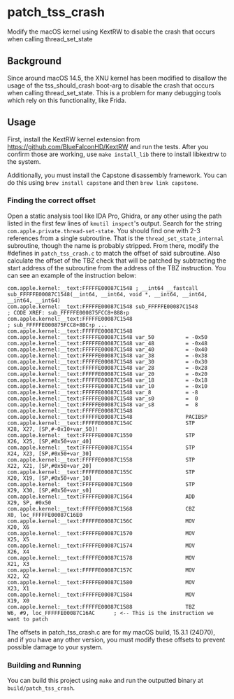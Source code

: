 # patch_tss_crash

Modify the macOS kernel using KextRW to disable the crash that occurs when calling thread_set_state

## Background

Since around macOS 14.5, the XNU kernel has been modified to disallow the usage of the tss_should_crash boot-arg to disable the crash that occurs when calling thread_set_state. This is a problem for many debugging tools which rely on this functionality, like Frida.

## Usage

First, install the KextRW kernel extension from https://github.com/BlueFalconHD/KextRW and run the tests. After you confirm those are working, use `make install_lib` there to install libkextrw to the system.

Additionally, you must install the Capstone disassembly framework. You can do this using `brew install capstone` and then `brew link capstone`.

### Finding the correct offset

Open a static analysis tool like IDA Pro, Ghidra, or any other using the path listed in the first few lines of `kmutil inspect`'s output. Search for the string `com.apple.private.thread-set-state`. You should find one with 2-3 references from a single subroutine. That is the `thread_set_state_internal` subroutine, though the name is probably stripped. From there, modify the #defines in `patch_tss_crash.c` to match the offset of said subroutine. Also calculate the offset of the TBZ check that will be patched by subtracting the start address of the subroutine from the address of the TBZ instruction. You can see an example of the instruction below:

```
com.apple.kernel:__text:FFFFFE00087C1548 ; __int64 __fastcall sub_FFFFFE00087C1548(__int64, __int64, void *, __int64, __int64, __int64, __int64)
com.apple.kernel:__text:FFFFFE00087C1548 sub_FFFFFE00087C1548                    ; CODE XREF: sub_FFFFFE000875FCC8+888↑p
com.apple.kernel:__text:FFFFFE00087C1548                                         ; sub_FFFFFE000875FCC8+8BC↑p ...
com.apple.kernel:__text:FFFFFE00087C1548
com.apple.kernel:__text:FFFFFE00087C1548 var_50          = -0x50
com.apple.kernel:__text:FFFFFE00087C1548 var_48          = -0x48
com.apple.kernel:__text:FFFFFE00087C1548 var_40          = -0x40
com.apple.kernel:__text:FFFFFE00087C1548 var_38          = -0x38
com.apple.kernel:__text:FFFFFE00087C1548 var_30          = -0x30
com.apple.kernel:__text:FFFFFE00087C1548 var_28          = -0x28
com.apple.kernel:__text:FFFFFE00087C1548 var_20          = -0x20
com.apple.kernel:__text:FFFFFE00087C1548 var_18          = -0x18
com.apple.kernel:__text:FFFFFE00087C1548 var_10          = -0x10
com.apple.kernel:__text:FFFFFE00087C1548 var_8           = -8
com.apple.kernel:__text:FFFFFE00087C1548 var_s0          =  0
com.apple.kernel:__text:FFFFFE00087C1548 var_s8          =  8
com.apple.kernel:__text:FFFFFE00087C1548
com.apple.kernel:__text:FFFFFE00087C1548                 PACIBSP
com.apple.kernel:__text:FFFFFE00087C154C                 STP             X28, X27, [SP,#-0x10+var_50]!
com.apple.kernel:__text:FFFFFE00087C1550                 STP             X26, X25, [SP,#0x50+var_40]
com.apple.kernel:__text:FFFFFE00087C1554                 STP             X24, X23, [SP,#0x50+var_30]
com.apple.kernel:__text:FFFFFE00087C1558                 STP             X22, X21, [SP,#0x50+var_20]
com.apple.kernel:__text:FFFFFE00087C155C                 STP             X20, X19, [SP,#0x50+var_10]
com.apple.kernel:__text:FFFFFE00087C1560                 STP             X29, X30, [SP,#0x50+var_s0]
com.apple.kernel:__text:FFFFFE00087C1564                 ADD             X29, SP, #0x50
com.apple.kernel:__text:FFFFFE00087C1568                 CBZ             X0, loc_FFFFFE00087C16E0
com.apple.kernel:__text:FFFFFE00087C156C                 MOV             X20, X6
com.apple.kernel:__text:FFFFFE00087C1570                 MOV             X25, X5
com.apple.kernel:__text:FFFFFE00087C1574                 MOV             X26, X4
com.apple.kernel:__text:FFFFFE00087C1578                 MOV             X21, X3
com.apple.kernel:__text:FFFFFE00087C157C                 MOV             X22, X2
com.apple.kernel:__text:FFFFFE00087C1580                 MOV             X23, X1
com.apple.kernel:__text:FFFFFE00087C1584                 MOV             X19, X0
com.apple.kernel:__text:FFFFFE00087C1588                 TBZ             W6, #9, loc_FFFFFE00087C16AC      ; <-- This is the instruction we want to patch
```

The offsets in patch_tss_crash.c are for my macOS build, 15.3.1 (24D70), and if you have any other version, you must modify these offsets to prevent possible damage to your system.

### Building and Running

You can build this project using `make` and run the outputted binary at `build/patch_tss_crash`.
